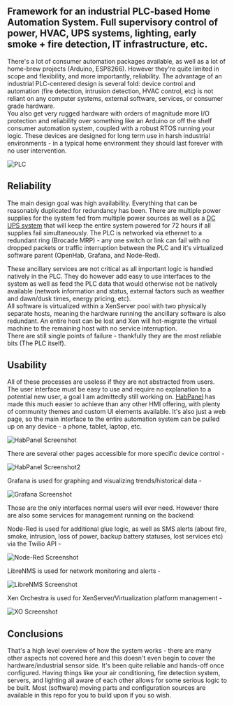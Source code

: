 ## Framework for an industrial PLC-based Home Automation System. Full supervisory control of power, HVAC, UPS systems, lighting, early smoke + fire detection, IT infrastructure, etc. 
There's a lot of consumer automation packages available, as well as a lot of home-brew projects (Arduino, ESP8266). However they're quite limited in scope and flexibility, and more importantly, reliability. The advantage of an industrial PLC-centered design is several fold: device control and automation (fire detection, intrusion detection, HVAC control, etc) is not reliant on any computer systems, external software, services, or consumer grade hardware.  
You also get very rugged hardware with orders of magnitude more I/O protection and reliability over something like an Arduino or off the shelf consumer automation system, coupled with a robust RTOS running your logic. These devices are designed for long term use in harsh industrial environments - in a typical home environment they should last forever with no user intervention.

![PLC](https://i.imgur.com/5P6aPBs.jpg)

## Reliability	
The main design goal was high availability. Everything that can be reasonably duplicated for redundancy has been. There are multiple power supplies for the system fed from multiple power sources as well as a [DC UPS system](https://www.phoenixcontact.com/online/portal/us/?uri=pxc-oc-itemdetail:pid=2320238) that will keep the entire system powered for 72 hours if all supplies fail simultaneously. The PLC is networked via ethernet to a redundant ring (Brocade MRP) - any one switch or link can fail with no dropped packets or traffic interruption between the PLC and it's virtualized software parent (OpenHab, Grafana, and Node-Red). 

These ancillary services are not critical as all important logic is handled natively in the PLC. They do however add easy to use interfaces to the system as well as feed the PLC data that would otherwise not be natively available (network information and status, external factors such as weather and dawn/dusk times, energy pricing, etc).  
All software is virtualized within a XenServer pool with two physically separate hosts, meaning the hardware running the ancillary software is also redundant. An entire host can be lost and Xen will hot-migrate the virtual machine to the remaining host with no service interruption.  
There are still single points of failure - thankfully they are the most reliable bits (The PLC itself).

## Usability 
All of these processes are useless if they are not abstracted from users. The user interface must be easy to use and require no explanation to a potential new user, a goal I am admittedly still working on. [HabPanel](http://docs.openhab.org/configuration/habpanel.html) has made this much easier to achieve than any other HMI offering, with plenty of community themes and custom UI elements available. It's also just a web page, so the main interface to the entire automation system can be pulled up on any device - a phone, tablet, laptop, etc.

![HabPanel Screenshot](https://i.imgur.com/IGEvSM4.jpg)

There are several other pages accessible for more specific device control - 

![HabPanel Screenshot2](https://i.imgur.com/TINXqKa.jpg)

Grafana is used for graphing and visualizing trends/historical data - 

![Grafana Screenshot](https://i.imgur.com/SNKC5Aw.jpg)

Those are the only interfaces normal users will ever need. However there are also some services for management running on the backend: 

Node-Red is used for additional glue logic, as well as SMS alerts (about fire, smoke, intrusion, loss of power, backup battery statuses, lost services etc) via the Twilio API - 

![Node-Red Screenshot](https://i.imgur.com/OCQeE9i.png)

LibreNMS is used for network monitoring and alerts - 

![LibreNMS Screenshot](https://i.imgur.com/MiPaFvh.png)

Xen Orchestra is used for XenServer/Virtualization platform management - 

![XO Screenshot](https://i.imgur.com/yGWiCEI.png)

## Conclusions
That's a high level overview of how the system works - there are many other aspects not covered here and this doesn't even begin to cover the hardware/industrial sensor side. It's been quite reliable and hands-off once configured. Having things like your air conditioning, fire detection system, servers, and lighting all aware of each other allows for some serious logic to be built. Most (software) moving parts and configuration sources are available in this repo for you to build upon if you so wish. 
